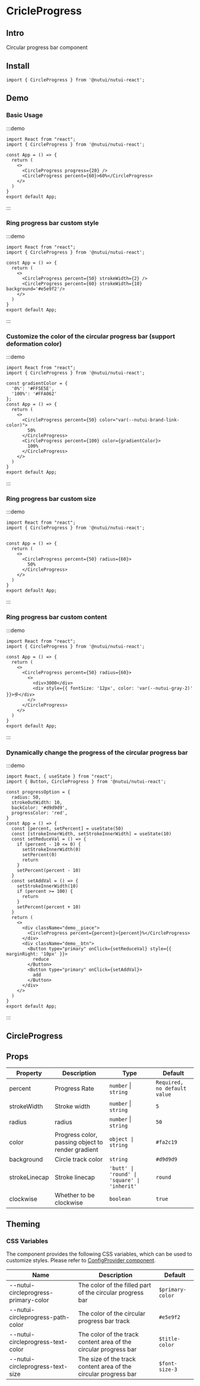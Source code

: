 # CricleProgress

## Intro

Circular progress bar component

## Install

```tsx
import { CircleProgress } from '@nutui/nutui-react';
```

## Demo
### Basic Usage

:::demo
```tsx
import React from "react";
import { CircleProgress } from '@nutui/nutui-react';

const App = () => {
  return (
    <>
      <CircleProgress progress={20} />
      <CircleProgress percent={60}>60%</CircleProgress>
    </>
  )
}
export default App;
```
:::

### Ring progress bar custom style

:::demo
```tsx
import React from "react";
import { CircleProgress } from '@nutui/nutui-react';

const App = () => {
  return (
    <>
      <CircleProgress percent={50} strokeWidth={2} />
      <CircleProgress percent={60} strokeWidth={10} background='#e5e9f2'/>
    </>
  )
}
export default App;
```
:::

### Customize the color of the circular progress bar (support deformation color)
:::demo
```tsx
import React from "react";
import { CircleProgress } from '@nutui/nutui-react';

const gradientColor = {
  '0%': '#FF5E5E',
  '100%': '#FFA062'
};
const App = () => {
  return (
    <>
      <CircleProgress percent={50} color="var(--nutui-brand-link-color)">
        50%
      </CircleProgress>
      <CircleProgress percent={100} color={gradientColor}>
        100%
      </CircleProgress>
    </>
  )
}
export default App;
```
:::

### Ring progress bar custom size
:::demo
```tsx
import React from "react";
import { CircleProgress } from '@nutui/nutui-react';


const App = () => {
  return (
    <>
      <CircleProgress percent={50} radius={60}>
        50%
      </CircleProgress>
    </>
  )
}
export default App;
```
:::
### Ring progress bar custom content
:::demo
```tsx
import React from "react";
import { CircleProgress } from '@nutui/nutui-react';

const App = () => {
  return (
    <>
      <CircleProgress percent={50} radius={60}>
        <> 
          <div>3000</div>
          <div style={{ fontSize: '12px', color: 'var(--nutui-gray-2)' }}>步</div>
        </>
      </CircleProgress>
    </>
  )
}
export default App;
```
:::

### Dynamically change the progress of the circular progress bar
:::demo
```tsx
import React, { useState } from "react";
import { Button, CircleProgress } from '@nutui/nutui-react';

const progressOption = {
  radius: 50,
  strokeOutWidth: 10,
  backColor: '#d9d9d9',
  progressColor: 'red',
}
const App = () => {
  const [percent, setPercent] = useState(50)
  const [strokeInnerWidth, setStrokeInnerWidth] = useState(10)
  const setReduceVal = () => {
    if (percent - 10 <= 0) {
      setStrokeInnerWidth(0)
      setPercent(0)
      return
    }
    setPercent(percent - 10)
  }
  const setAddVal = () => {
    setStrokeInnerWidth(10)
    if (percent >= 100) {
      return
    }
    setPercent(percent + 10)
  }
  return (
    <>
      <div className="demo__piece">
        <CircleProgress percent={percent}>{percent}%</CircleProgress>
      </div>
      <div className="demo__btn">
        <Button type="primary" onClick={setReduceVal} style={{ marginRight: '10px' }}>
          reduce
        </Button>
        <Button type="primary" onClick={setAddVal}>
          add
        </Button>
      </div>
    </>
  )
}
export default App;
```
:::

## CircleProgress
## Props

| Property | Description | Type | Default
|----- | ----- | ----- | -----
| percent | Progress Rate | `number` \| `string` | `Required, no default value`
| strokeWidth | Stroke width | `number` \| `string` | `5`
| radius | radius | `number` \| `string` | `50`
| color | Progress color, passing object to render gradient | `object \| string` | `#fa2c19`
| background | Circle track color | `string` | `#d9d9d9`
| strokeLinecap | Stroke linecap | `'butt' \| 'round' \| 'square' \| 'inherit'` | `round`
| clockwise | Whether to be clockwise | `boolean` | `true`

## Theming

### CSS Variables

The component provides the following CSS variables, which can be used to customize styles. Please refer to [ConfigProvider component](#/en-US/component/configprovider).

| Name | Description | Default |
| --- | --- | --- |
| --nutui-circleprogress-primary-color | The color of the filled part of the circular progress bar | `$primary-color` |
| --nutui-circleprogress-path-color |  The color of the circular progress bar track | `#e5e9f2` |
| --nutui-circleprogress-text-color | The color of the track content area of ​​the circular progress bar | `$title-color` |
| --nutui-circleprogress-text-size | The size of the track content area of ​​the circular progress bar | `$font-size-3` |
